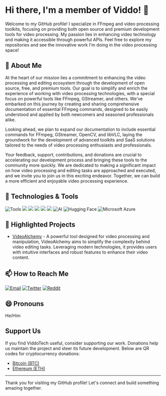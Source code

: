 # Hi there, I'm a member of Viddo! 👋

Welcome to my GitHub profile! I specialize in FFmpeg and video processing toolkits, focusing on providing both open source and premium development tools for video processing. My passion lies in enhancing video technology and making it accessible through powerful APIs. Feel free to explore my repositories and see the innovative work I'm doing in the video processing space!

## 🚀 About Me

At the heart of our mission lies a commitment to enhancing the video processing and editing ecosystem through the development of open source, free, and premium tools. Our goal is to simplify and enrich the experience of working with video processing technologies, with a special focus on powerful tools like FFmpeg, GStreamer, and others. We've embarked on this journey by creating and sharing comprehensive documentation of essential FFmpeg commands, designed to be easily understood and applied by both newcomers and seasoned professionals alike.

Looking ahead, we plan to expand our documentation to include essential commands for FFmpeg, GStreamer, OpenCV, and libVLC, laying the groundwork for the development of advanced toolkits and SaaS solutions tailored to the needs of video processing enthusiasts and professionals.

Your feedback, support, contributions, and donations are crucial to accelerating our development process and bringing these tools to the community more quickly. We are dedicated to making a significant impact on how video processing and editing tasks are approached and executed, and we invite you to join us in this exciting endeavor. Together, we can build a more efficient and enjoyable video processing experience.

## 🔧 Technologies & Tools

![Tools](https://img.shields.io/badge/Tools-Go-%2300ADD8.svg?style=flat&logo=go&logoColor=white)
![](https://img.shields.io/badge/Tools-Docker-informational?style=flat&logo=docker&logoColor=white&color=2bbc8a)
![](https://img.shields.io/badge/Tools-FFmpeg-informational?style=flat&logo=ffmpeg&logoColor=white&color=2bbc8a)
![](https://img.shields.io/badge/Tools-GStreamer-informational?style=flat&logo=gstreamer&logoColor=white&color=2bbc8a)
![](https://img.shields.io/badge/Tools-VLC_Player-informational?style=flat&logo=videolan&logoColor=white&color=2bbc8a)
![](https://img.shields.io/badge/Code-OpenCV-informational?style=flat&logo=opencv&logoColor=white&color=2bbc8a)
![AI](https://img.shields.io/badge/Tools-AI-%2300ADD8.svg?style=flat&logo=ai&logoColor=white)
![Hugging Face](https://img.shields.io/badge/Tools-Hugging%20Face-%23FFD700.svg?style=flat&logo=huggingface&logoColor=white)
![Microsoft Azure](https://img.shields.io/badge/Tools-Microsoft%20Azure-%230078D4.svg?style=flat&logo=microsoftazure&logoColor=white)


## 🌟 Highlighted Projects

- [VideoAlchemy](https://github.com/viddotech/videoalchemy) - A powerful tool designed for video processing and manipulation, VideoAlchemy aims to simplify the complexity behind video editing tasks. Leveraging modern technologies, it provides users with intuitive interfaces and robust features to enhance their video content.

## 📫 How to Reach Me

[![Email](https://img.shields.io/badge/Email-D14836?style=for-the-badge&logo=gmail&logoColor=white)](mailto:viddo.tech@gmail.com)
[![Twitter](https://img.shields.io/badge/Twitter-1DA1F2?style=for-the-badge&logo=twitter&logoColor=white)](https://twitter.com/ViddoTech)
[![Reddit](https://img.shields.io/badge/Reddit-FF4500?style=for-the-badge&logo=reddit&logoColor=white)](https://www.reddit.com/u/Zealousideal_Dig740/s/ilGBE1PlFY)


## 😄 Pronouns

He/Him

## Support Us

If you find ViddoTech useful, consider supporting our work. Donations help us maintain the project and steer its future development. Below are QR codes for cryptocurrency donations:

- [Bitcoin (BTC)](https://github.com/viddotech/videoalchemy/blob/main/donate/donate.md)
- [Ethereum (ETH)](https://github.com/viddotech/videoalchemy/blob/main/donate/donate.md)

---

Thank you for visiting my GitHub profile! Let's connect and build something amazing together.

